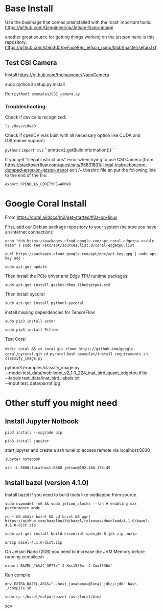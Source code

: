 # Base Install

Use the basimage that comes preinstalled with the most important tools:
https://github.com/Qengineering/Jetson-Nano-image

another great source for getting things working on the jestson nano is this repository:
https://github.com/step305/pyFaceRec_jetson_nano/blob/master/setup.txt

## Test CSI Camera

Install  https://github.com/thehapyone/NanoCamera

sudo python3 setup.py install

Run ``python3 examples/CSI_camera.py``

### Troubleshooting:

Check if device is recognized:

``ls /dev/video0``

Check if openCV was built with all necessary option like CUDA and GStreamer support:

``python3``
``import cv2``
``print(cv2.getBuildInformation())´`

If you get "illegal instructions" error when trying to use CSI Camera (from https://stackoverflow.com/questions/65631801/illegal-instructioncore-dumped-error-on-jetson-nano) edit /~/.bashrc file an put the following line to the end of the file:

``export OPENBLAS_CORETYPE=ARMV8``


# Google Coral Install

From https://coral.ai/docs/m2/get-started/#2a-on-linux

First, add our Debian package repository to your system (be sure you have an internet connection):

``echo "deb https://packages.cloud.google.com/apt coral-edgetpu-stable main" | sudo tee /etc/apt/sources.list.d/coral-edgetpu.list``

``curl https://packages.cloud.google.com/apt/doc/apt-key.gpg | sudo apt-key add -``

``sudo apt-get update``

Then install the PCIe driver and Edge TPU runtime packages:

``sudo apt-get install gasket-dkms libedgetpu1-std``

Then install pycoral

``sudo apt-get install python3-pycoral``


install missing dependencies for TensorFlow

``sudo pip3 install astor``

``sudo pip3 install Pillow``

Test Coral

``mkdir coral && cd coral``
``git clone https://github.com/google-coral/pycoral.git``
``cd pycoral``
``bash examples/install_requirements.sh classify_image.py``

python3 examples/classify_image.py \
    --model test_data/mobilenet_v2_1.0_224_inat_bird_quant_edgetpu.tflite \
    --labels test_data/inat_bird_labels.txt \
    --input test_data/parrot.jpg

# Other stuff you might need

## Install Jupyter Notbook 

``pip3 install --upgrade pip``

``pip3 install jupyter``

start jupyter and create a ssh tunel to access remote via localhost:8000

``jupyter notebook`` 

``ssh -L 8000:localhost:8888 jetson@192.168.178.49``

## Install bazel (version 4.1.0)

Install bazel if you need to build tools like mediapipe from source.

``sudo nvpmodel -m0 && sudo jetson_clocks --fan # enabling max performance mode``

``cd ~ && mkdir bazel && cd bazel && wget https://github.com/bazelbuild/bazel/releases/download/4.1.0/bazel-4.1.0-dist.zip``

``sudo apt-get install build-essential openjdk-8-jdk zip unzip``

``unzip bazel-4.1.0-dist.zip``

On Jetson Nano (2GB) you need to increase the JVM Memory before running compile.sh

``export BAZEL_JAVAC_OPTS="-J-Xms1536m -J-Xmx1536m"``

Run compile

``env EXTRA_BAZEL_ARGS="--host_javabase=@local_jdk//:jdk" bash ./compile.sh``

``sudo cp ~/bazel/output/bazel /usr/local/bin/``



xcv
